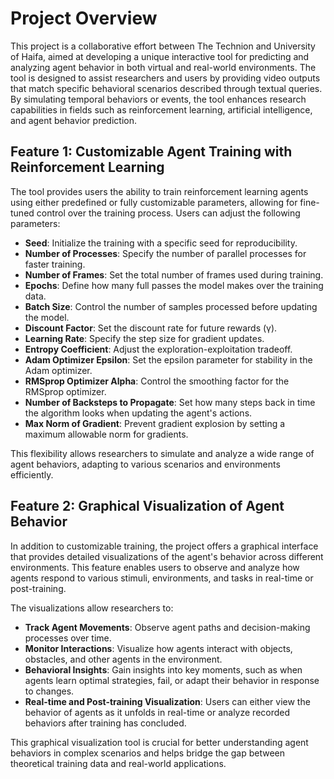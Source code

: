 # Project Overview

This project is a collaborative effort between The Technion and University of Haifa, aimed at developing a unique interactive tool for predicting and analyzing agent behavior in both virtual and real-world environments. The tool is designed to assist researchers and users by providing video outputs that match specific behavioral scenarios described through textual queries. By simulating temporal behaviors or events, the tool enhances research capabilities in fields such as reinforcement learning, artificial intelligence, and agent behavior prediction.

## Feature 1: Customizable Agent Training with Reinforcement Learning

The tool provides users the ability to train reinforcement learning agents using either predefined or fully customizable parameters, allowing for fine-tuned control over the training process. Users can adjust the following parameters:

- **Seed**: Initialize the training with a specific seed for reproducibility.
- **Number of Processes**: Specify the number of parallel processes for faster training.
- **Number of Frames**: Set the total number of frames used during training.
- **Epochs**: Define how many full passes the model makes over the training data.
- **Batch Size**: Control the number of samples processed before updating the model.
- **Discount Factor**: Set the discount rate for future rewards (γ).
- **Learning Rate**: Specify the step size for gradient updates.
- **Entropy Coefficient**: Adjust the exploration-exploitation tradeoff.
- **Adam Optimizer Epsilon**: Set the epsilon parameter for stability in the Adam optimizer.
- **RMSprop Optimizer Alpha**: Control the smoothing factor for the RMSprop optimizer.
- **Number of Backsteps to Propagate**: Set how many steps back in time the algorithm looks when updating the agent's actions.
- **Max Norm of Gradient**: Prevent gradient explosion by setting a maximum allowable norm for gradients.

This flexibility allows researchers to simulate and analyze a wide range of agent behaviors, adapting to various scenarios and environments efficiently.

## Feature 2: Graphical Visualization of Agent Behavior

In addition to customizable training, the project offers a graphical interface that provides detailed visualizations of the agent's behavior across different environments. This feature enables users to observe and analyze how agents respond to various stimuli, environments, and tasks in real-time or post-training.

The visualizations allow researchers to:

- **Track Agent Movements**: Observe agent paths and decision-making processes over time.
- **Monitor Interactions**: Visualize how agents interact with objects, obstacles, and other agents in the environment.
- **Behavioral Insights**: Gain insights into key moments, such as when agents learn optimal strategies, fail, or adapt their behavior in response to changes.
- **Real-time and Post-training Visualization**: Users can either view the behavior of agents as it unfolds in real-time or analyze recorded behaviors after training has concluded.

This graphical visualization tool is crucial for better understanding agent behaviors in complex scenarios and helps bridge the gap between theoretical training data and real-world applications.
